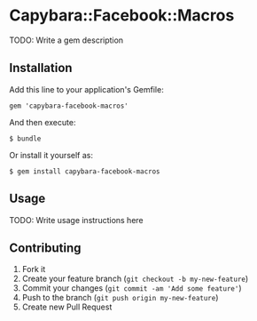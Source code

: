 # Capybara::Facebook::Macros

TODO: Write a gem description

## Installation

Add this line to your application's Gemfile:

    gem 'capybara-facebook-macros'

And then execute:

    $ bundle

Or install it yourself as:

    $ gem install capybara-facebook-macros

## Usage

TODO: Write usage instructions here

## Contributing

1. Fork it
2. Create your feature branch (`git checkout -b my-new-feature`)
3. Commit your changes (`git commit -am 'Add some feature'`)
4. Push to the branch (`git push origin my-new-feature`)
5. Create new Pull Request
